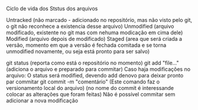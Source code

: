 
Ciclo de vida dos Ststus dos arquivos

Untracked (não marcado - adicionado no repositório, mas não visto pelo git, o git não reconhece a existencia desse arquivo)
Unmodified (arquivo modificado, existente no git mas com nehuma modicação em cima dele)
Modified (arquivo depois de modificado)
Staged (area que será criada a versão, momento em que a versão é fechada comitada e se torna unmodified novamente, ou seja está pronto para ser salvo)

git status (reporta como está o repositório no momento)
git add "file..." (adiciona o arquivo e preparado para commitar)
Caso haja modificações no arquivo:
O status será modified, devendo add denovo para deixar pronto par commitar
git commit -m "comentário" (Este comando faz o versionamento local do arquivo) (no nome do commit é interessande colocar as alterações que foram feitas)
Não é possível commitar sem adicionar a nova modificação
